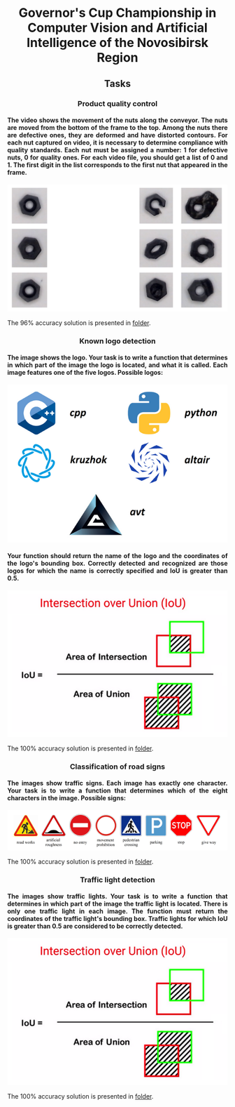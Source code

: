 <h1 align="center">Governor's Cup Championship in Computer Vision and Artificial Intelligence of the Novosibirsk Region</h1>

<h2 align="center">Tasks</h2>

<h3 align="center">Product quality control</h3>

<h4 align="justify">The video shows the movement of the nuts along the conveyor. The nuts are moved from the bottom of the frame to the top. Among the nuts there are defective ones, they are deformed and have distorted contours. For each nut captured on video, it is necessary to determine compliance with quality standards. Each nut must be assigned a number: 1 for defective nuts, 0 for quality ones. For each video file, you should get a list of 0 and 1. The first digit in the list corresponds to the first nut that appeared in the frame.</h4>

<div style="text-align: center;"><img src="https://github.com/EgorAndrik/avt-Computer-Vision-Championship/blob/main/ForREADME/263394779-929e99b8-ec18-4d43-8519-d873d24eaaf1.png"></div>

The 96% accuracy solution is presented in [folder](Product_quality_control).

<h3 align="center">Known logo detection</h3>

<h4 align="justify">The image shows the logo. Your task is to write a function that determines in which part of the image the logo is located, and what it is called. Each image features one of the five logos. Possible logos:</h4>
<div style="text-align: center;"><img src="https://github.com/EgorAndrik/avt-Computer-Vision-Championship/blob/main/ForREADME/logos.png"></div>

<h4 align="justify">Your function should return the name of the logo and the coordinates of the logo's bounding box. Correctly detected and recognized are those logos for which the name is correctly specified and IoU is greater than 0.5.</h4>
<div style="text-align: center;"><img src="https://github.com/EgorAndrik/avt-Computer-Vision-Championship/blob/main/ForREADME/263394831-b9b194c3-671a-4301-ba72-4e4275cd3076.png"></div>

The 100% accuracy solution is presented in [folder](Logo_detection).

<h3 align="center">Classification of road signs</h3>

<h4 align="justify">The images show traffic signs. Each image has exactly one character. Your task is to write a function that determines which of the eight characters in the image. Possible signs:</h4>
<div style="text-align: center;"><img src="https://github.com/EgorAndrik/avt-Computer-Vision-Championship/blob/main/ForREADME/263394894-1b3e597d-35ff-4104-9acb-b0c2f2c2bdae.png"></div>

The 100% accuracy solution is presented in [folder](Classification_of_road_signs).

<h3 align="center">Traffic light detection</h3>

<h4 align="justify">The images show traffic lights. Your task is to write a function that determines in which part of the image the traffic light is located. There is only one traffic light in each image. The function must return the coordinates of the traffic light's bounding box. Traffic lights for which IoU is greater than 0.5 are considered to be correctly detected.</h4>

<div style="text-align: center;"><img src="https://github.com/EgorAndrik/avt-Computer-Vision-Championship/blob/main/ForREADME/263394831-b9b194c3-671a-4301-ba72-4e4275cd3076.png"></div>

The 100% accuracy solution is presented in [folder](Traffic_light_detection).
